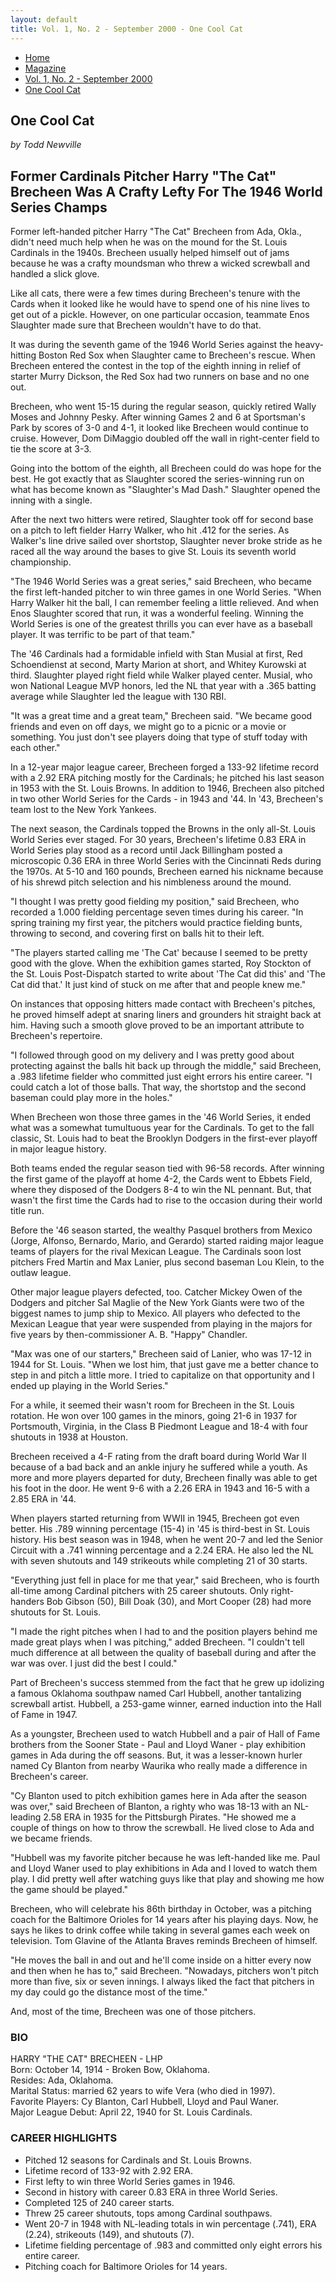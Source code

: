 ```yaml
---
layout: default
title: Vol. 1, No. 2 - September 2000 - One Cool Cat
---
```

<nav class="breadcrumb" aria-label="breadcrumbs">
  <ul>
    <li><a href="{{ site.url }}{{ site.baseurl }}/index.html">Home</a></li>
    <li><a href="../magazine-home.html">Magazine</a></li>
    <li><a href="bi_vol_1_no_2_home.html">Vol. 1, No. 2 - September 2000</a></li>
    <li class="is-active"><a href="#" aria-current="page">One Cool Cat</a></li>
  </ul>
</nav>

<section class="storycontent">
  <h1>One Cool Cat</h1>
  <p><em>by Todd Newville</em></p>

  <h2>Former Cardinals Pitcher Harry "The Cat" Brecheen Was A Crafty Lefty For The 1946 World Series Champs</h2>

  <p>
    Former left-handed pitcher Harry "The Cat" Brecheen from Ada, Okla., didn't need much help when he was on the mound for the St. Louis Cardinals in the 1940s. Brecheen usually helped himself out of jams because he was a crafty moundsman who threw a wicked screwball and handled a slick glove.
  </p>

  <p>
    Like all cats, there were a few times during Brecheen's tenure with the Cards when it looked like he would have to spend one of his nine lives to get out of a pickle. However, on one particular occasion, teammate Enos Slaughter made sure that Brecheen wouldn't have to do that.
  </p>

  <p>
    It was during the seventh game of the 1946 World Series against the heavy-hitting Boston Red Sox when Slaughter came to Brecheen's rescue. When Brecheen entered the contest in the top of the eighth inning in relief of starter Murry Dickson, the Red Sox had two runners on base and no one out.
  </p>

  <p>
    Brecheen, who went 15-15 during the regular season, quickly retired Wally Moses and Johnny Pesky. After winning Games 2 and 6 at Sportsman's Park by scores of 3-0 and 4-1, it looked like Brecheen would continue to cruise. However, Dom DiMaggio doubled off the wall in right-center field to tie the score at 3-3.
  </p>

  <p>
    Going into the bottom of the eighth, all Brecheen could do was hope for the best. He got exactly that as Slaughter scored the series-winning run on what has become known as "Slaughter's Mad Dash." Slaughter opened the inning with a single.
  </p>

  <p>
    After the next two hitters were retired, Slaughter took off for second base on a pitch to left fielder Harry Walker, who hit .412 for the series. As Walker's line drive sailed over shortstop, Slaughter never broke stride as he raced all the way around the bases to give St. Louis its seventh world championship.
  </p>

  <p>
    "The 1946 World Series was a great series," said Brecheen, who became the first left-handed pitcher to win three games in one World Series. "When Harry Walker hit the ball, I can remember feeling a little relieved. And when Enos Slaughter scored that run, it was a wonderful feeling. Winning the World Series is one of the greatest thrills you can ever have as a baseball player. It was terrific to be part of that team."
  </p>

  <p>
    The '46 Cardinals had a formidable infield with Stan Musial at first, Red Schoendienst at second, Marty Marion at short, and Whitey Kurowski at third. Slaughter played right field while Walker played center. Musial, who won National League MVP honors, led the NL that year with a .365 batting average while Slaughter led the league with 130 RBI.
  </p>

  <p>
    "It was a great time and a great team," Brecheen said. "We became good friends and even on off days, we might go to a picnic or a movie or something. You just don't see players doing that type of stuff today with each other."
  </p>

  <p>
    In a 12-year major league career, Brecheen forged a 133-92 lifetime record with a 2.92 ERA pitching mostly for the Cardinals; he pitched his last season in 1953 with the St. Louis Browns. In addition to 1946, Brecheen also pitched in two other World Series for the Cards - in 1943 and '44. In '43, Brecheen's team lost to the New York Yankees.
  </p>

  <p>
    The next season, the Cardinals topped the Browns in the only all-St. Louis World Series ever staged. For 30 years, Brecheen's lifetime 0.83 ERA in World Series play stood as a record until Jack Billingham posted a microscopic 0.36 ERA in three World Series with the Cincinnati Reds during the 1970s. At 5-10 and 160 pounds, Brecheen earned his nickname because of his shrewd pitch selection and his nimbleness around the mound.
  </p>

  <p>
    "I thought I was pretty good fielding my position," said Brecheen, who recorded a 1.000 fielding percentage seven times during his career. "In spring training my first year, the pitchers would practice fielding bunts, throwing to second, and covering first on balls hit to their left.
  </p>

  <p>
    "The players started calling me 'The Cat' because I seemed to be pretty good with the glove. When the exhibition games started, Roy Stockton of the St. Louis Post-Dispatch started to write about 'The Cat did this' and 'The Cat did that.' It just kind of stuck on me after that and people knew me."
  </p>

  <p>
    On instances that opposing hitters made contact with Brecheen's pitches, he proved himself adept at snaring liners and grounders hit straight back at him. Having such a smooth glove proved to be an important attribute to Brecheen's repertoire.
  </p>

  <p>
    "I followed through good on my delivery and I was pretty good about protecting against the balls hit back up through the middle," said Brecheen, a .983 lifetime fielder who committed just eight errors his entire career. "I could catch a lot of those balls. That way, the shortstop and the second baseman could play more in the holes."
  </p>

  <p>
    When Brecheen won those three games in the '46 World Series, it ended what was a somewhat tumultuous year for the Cardinals. To get to the fall classic, St. Louis had to beat the Brooklyn Dodgers in the first-ever playoff in major league history.
  </p>

  <p>
    Both teams ended the regular season tied with 96-58 records. After winning the first game of the playoff at home 4-2, the Cards went to Ebbets Field, where they disposed of the Dodgers 8-4 to win the NL pennant. But, that wasn't the first time the Cards had to rise to the occasion during their world title run.
  </p>

  <p>
    Before the '46 season started, the wealthy Pasquel brothers from Mexico (Jorge, Alfonso, Bernardo, Mario, and Gerardo) started raiding major league teams of players for the rival Mexican League. The Cardinals soon lost pitchers Fred Martin and Max Lanier, plus second baseman Lou Klein, to the outlaw league.
  </p>

  <p>
    Other major league players defected, too. Catcher Mickey Owen of the Dodgers and pitcher Sal Maglie of the New York Giants were two of the biggest names to jump ship to Mexico. All players who defected to the Mexican League that year were suspended from playing in the majors for five years by then-commissioner A. B. "Happy" Chandler.
  </p>

  <p>
    "Max was one of our starters," Brecheen said of Lanier, who was 17-12 in 1944 for St. Louis. "When we lost him, that just gave me a better chance to step in and pitch a little more. I tried to capitalize on that opportunity and I ended up playing in the World Series."
  </p>

  <p>
    For a while, it seemed their wasn't room for Brecheen in the St. Louis rotation. He won over 100 games in the minors, going 21-6 in 1937 for Portsmouth, Virginia, in the Class B Piedmont League and 18-4 with four shutouts in 1938 at Houston.
  </p>

  <p>
    Brecheen received a 4-F rating from the draft board during World War II because of a bad back and an ankle injury he suffered while a youth. As more and more players departed for duty, Brecheen finally was able to get his foot in the door. He went 9-6 with a 2.26 ERA in 1943 and 16-5 with a 2.85 ERA in '44.
  </p>

  <p>
    When players started returning from WWII in 1945, Brecheen got even better. His .789 winning percentage (15-4) in '45 is third-best in St. Louis history. His best season was in 1948, when he went 20-7 and led the Senior Circuit with a .741 winning percentage and a 2.24 ERA. He also led the NL with seven shutouts and 149 strikeouts while completing 21 of 30 starts.
  </p>

  <p>
    "Everything just fell in place for me that year," said Brecheen, who is fourth all-time among Cardinal pitchers with 25 career shutouts. Only right-handers Bob Gibson (50), Bill Doak (30), and Mort Cooper (28) had more shutouts for St. Louis.
  </p>

  <p>
    "I made the right pitches when I had to and the position players behind me made great plays when I was pitching," added Brecheen. "I couldn't tell much difference at all between the quality of baseball during and after the war was over. I just did the best I could." 
  </p>

  <p>
    Part of Brecheen's success stemmed from the fact that he grew up idolizing a famous Oklahoma southpaw named Carl Hubbell, another tantalizing screwball artist. Hubbell, a 253-game winner, earned induction into the Hall of Fame in 1947.
  </p>

  <p>
    As a youngster, Brecheen used to watch Hubbell and a pair of Hall of Fame brothers from the Sooner State - Paul and Lloyd Waner - play exhibition games in Ada during the off seasons. But, it was a lesser-known hurler named Cy Blanton from nearby Waurika who really made a difference in Brecheen's career.
  </p>

  <p>
    "Cy Blanton used to pitch exhibition games here in Ada after the season was over," said Brecheen of Blanton, a righty who was 18-13 with an NL-leading 2.58 ERA in 1935 for the Pittsburgh Pirates. "He showed me a couple of things on how to throw the screwball. He lived close to Ada and we became friends.
  </p>

  <p>
    "Hubbell was my favorite pitcher because he was left-handed like me. Paul and Lloyd Waner used to play exhibitions in Ada and I loved to watch them play. I did pretty well after watching guys like that play and showing me how the game should be played."
  </p>

  <p>
    Brecheen, who will celebrate his 86th birthday in October, was a pitching coach for the Baltimore Orioles for 14 years after his playing days. Now, he says he likes to drink coffee while taking in several games each week on television. Tom Glavine of the Atlanta Braves reminds Brecheen of himself.
  </p>

  <p>
    "He moves the ball in and out and he'll come inside on a hitter every now and then when he has to," said Brecheen. "Nowadays, pitchers won't pitch more than five, six or seven innings. I always liked the fact that pitchers in my day could go the distance most of the time."
  </p>

  <p>
    And, most of the time, Brecheen was one of those pitchers.
  </p>

  <h3>BIO</h3>
  <p>
    HARRY "THE CAT" BRECHEEN - LHP<br />
    Born: October 14, 1914 - Broken Bow, Oklahoma.<br />
    Resides: Ada, Oklahoma.<br />
    Marital Status: married 62 years to wife Vera (who died in 1997).<br />
    Favorite Players: Cy Blanton, Carl Hubbell, Lloyd and Paul Waner.<br />
    Major League Debut: April 22, 1940 for St. Louis Cardinals.<br />
  </p>

  <h3>CAREER HIGHLIGHTS</h3>
  <ul>
    <li>Pitched 12 seasons for Cardinals and St. Louis Browns.</li>
    <li>Lifetime record of 133-92 with 2.92 ERA.</li>
    <li>First lefty to win three World Series games in 1946.</li>
    <li>Second in history with career 0.83 ERA in three World Series.</li>
    <li>Completed 125 of 240 career starts.</li>
    <li>Threw 25 career shutouts, tops among Cardinal southpaws.</li>
    <li>Went 20-7 in 1948 with NL-leading totals in win percentage (.741), ERA (2.24), strikeouts (149), and shutouts (7).</li>
    <li>Lifetime fielding percentage of .983 and committed only eight errors his entire career.</li>
    <li>Pitching coach for Baltimore Orioles for 14 years.</li>
  </ul>
</section>